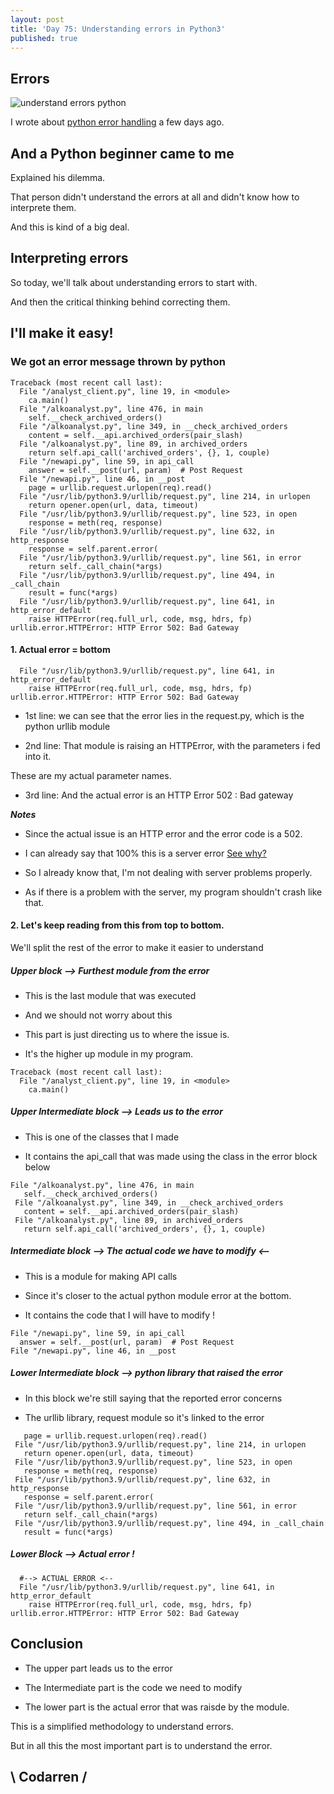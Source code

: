 ```yaml
---
layout: post
title: 'Day 75: Understanding errors in Python3'
published: true
---
```

## Errors
![understand errors python](https://raw.githubusercontent.com/codarrenvelvindron/codarrenvelvindron.github.io/master/images/python-logo.png)

I wrote about [python error handling](https://blog.codarren.com/Day73-Dealing_with_python_common_errors/) a few days ago.

## And a Python beginner came to me

Explained his dilemma.

That person didn't understand the errors at all and didn't know how to interprete them.

And this is kind of a big deal.

## Interpreting errors
So today, we'll talk about understanding errors to start with.

And then the critical thinking behind correcting them.

## I'll make it easy!
### We got an error message thrown by python

```
Traceback (most recent call last):
  File "/analyst_client.py", line 19, in <module>
    ca.main()
  File "/alkoanalyst.py", line 476, in main
    self.__check_archived_orders()
  File "/alkoanalyst.py", line 349, in __check_archived_orders
    content = self.__api.archived_orders(pair_slash)
  File "/alkoanalyst.py", line 89, in archived_orders
    return self.api_call('archived_orders', {}, 1, couple)
  File "/newapi.py", line 59, in api_call
    answer = self.__post(url, param)  # Post Request
  File "/newapi.py", line 46, in __post
    page = urllib.request.urlopen(req).read()
  File "/usr/lib/python3.9/urllib/request.py", line 214, in urlopen
    return opener.open(url, data, timeout)
  File "/usr/lib/python3.9/urllib/request.py", line 523, in open
    response = meth(req, response)
  File "/usr/lib/python3.9/urllib/request.py", line 632, in http_response
    response = self.parent.error(
  File "/usr/lib/python3.9/urllib/request.py", line 561, in error
    return self._call_chain(*args)
  File "/usr/lib/python3.9/urllib/request.py", line 494, in _call_chain
    result = func(*args)
  File "/usr/lib/python3.9/urllib/request.py", line 641, in http_error_default
    raise HTTPError(req.full_url, code, msg, hdrs, fp)
urllib.error.HTTPError: HTTP Error 502: Bad Gateway
```

#### 1. Actual error = bottom
```
  File "/usr/lib/python3.9/urllib/request.py", line 641, in http_error_default
    raise HTTPError(req.full_url, code, msg, hdrs, fp)
urllib.error.HTTPError: HTTP Error 502: Bad Gateway
```
- 1st line: we can see that the error lies in the request.py, which is the python urllib module

- 2nd line: That module is raising an HTTPError, with the parameters i fed into it.

These are my actual parameter names.

- 3rd line: And the actual error is an HTTP Error 502 : Bad gateway

***Notes***

- Since the actual issue is an HTTP error and the error code is a 502.

- I can already say that 100% this is a server error [See why?](https://blog.codarren.com/Day26-http_response_status_codes_explained/)

- So I already know that, I'm not dealing with server problems properly.

- As if there is a problem with the server, my program shouldn't crash like that.


#### 2. Let's keep reading from this from top to bottom.
We'll split the rest of the error to make it easier to understand

##### Upper block --> Furthest module from the error
- This is the last module that was executed

- And we should not worry about this

- This part is just directing us to where the issue is.

- It's the higher up module in my program.

```
Traceback (most recent call last):
  File "/analyst_client.py", line 19, in <module>
    ca.main()
```

##### Upper Intermediate block --> Leads us to the error

 - This is one of the classes that I made
 
 - It contains the api_call that was made using the class in the error block below
 ```
 File "/alkoanalyst.py", line 476, in main
    self.__check_archived_orders()
  File "/alkoanalyst.py", line 349, in __check_archived_orders
    content = self.__api.archived_orders(pair_slash)
  File "/alkoanalyst.py", line 89, in archived_orders
    return self.api_call('archived_orders', {}, 1, couple)
  ```
  
##### Intermediate block --> The actual code we have to modify <--
  - This is a module for making API calls
  
  - Since it's closer to the actual python module error at the bottom.
  
  - It contains the code that I will have to modify !
  ```
  File "/newapi.py", line 59, in api_call
    answer = self.__post(url, param)  # Post Request
  File "/newapi.py", line 46, in __post
  ```
  
##### Lower Intermediate block --> python library that raised the error

 - In this block we're still saying that the reported error concerns
 
 - The urllib library, request module so it's linked to the error
 ```
    page = urllib.request.urlopen(req).read()
  File "/usr/lib/python3.9/urllib/request.py", line 214, in urlopen
    return opener.open(url, data, timeout)
  File "/usr/lib/python3.9/urllib/request.py", line 523, in open
    response = meth(req, response)
  File "/usr/lib/python3.9/urllib/request.py", line 632, in http_response
    response = self.parent.error(
  File "/usr/lib/python3.9/urllib/request.py", line 561, in error
    return self._call_chain(*args)
  File "/usr/lib/python3.9/urllib/request.py", line 494, in _call_chain
    result = func(*args)
  ```
##### Lower Block --> Actual error !
```
  #--> ACTUAL ERROR <--
  File "/usr/lib/python3.9/urllib/request.py", line 641, in http_error_default
    raise HTTPError(req.full_url, code, msg, hdrs, fp)
urllib.error.HTTPError: HTTP Error 502: Bad Gateway
```

## Conclusion
- The upper part leads us to the error

- The Intermediate part is the code we need to modify

- The lower part is the actual error that was raisde by the module.

This is a simplified methodology to understand errors.

But in all this the most important part is to understand the error.

## \ Codarren /
